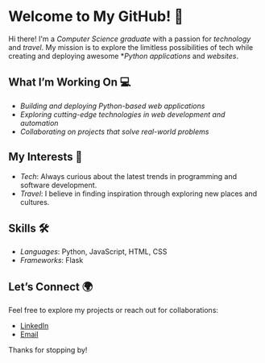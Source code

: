 # Welcome to My GitHub! 🌟  

Hi there! I'm a *Computer Science graduate* with a passion for *technology* and *travel*. My mission is to explore the limitless possibilities of tech while creating and deploying awesome **Python applications* and *websites*.  

## What I’m Working On 💻  
- *Building and deploying Python-based web applications*  
- *Exploring cutting-edge technologies in web development and automation*  
- *Collaborating on projects that solve real-world problems*  

## My Interests 🚀  
- *Tech*: Always curious about the latest trends in programming and software development.  
- *Travel*: I believe in finding inspiration through exploring new places and cultures.  

## Skills 🛠️  
- *Languages*: Python, JavaScript, HTML, CSS  
- *Frameworks*: Flask 


## Let’s Connect 🌍  
Feel free to explore my projects or reach out for collaborations:  
- [LinkedIn]([#](https://www.linkedin.com/in/patrice-zephyr-3b0858218/))  
- [Email](mailto:patricedev3@gmail.com)  

Thanks for stopping by!
